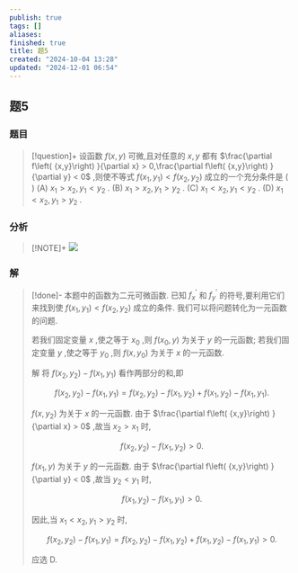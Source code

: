 ```yaml
---
publish: true
tags: []
aliases: 
finished: true
title: 题5
created: "2024-10-04 13:28"
updated: "2024-12-01 06:54"
---
```

## 题5
### 题目
> [!question]+
> 设函数 $f\left( {x,y}\right)$ 可微,且对任意的 $x,y$ 都有 $\frac{\partial f\left( {x,y}\right) }{\partial x} > 0,\frac{\partial f\left( {x,y}\right) }{\partial y} < 0$ ,则使不等式 $f\left( {{x}_{1},{y}_{1}}\right)  < f\left( {{x}_{2},{y}_{2}}\right)$ 成立的一个充分条件是 ( )
> (A) ${x}_{1} > {x}_{2},{y}_{1} < {y}_{2}$ .
> (B) ${x}_{1} > {x}_{2},{y}_{1} > {y}_{2}$ .
> (C) ${x}_{1} < {x}_{2},{y}_{1} < {y}_{2}$ . 
> (D) ${x}_{1} < {x}_{2},{y}_{1} > {y}_{2}$ .
### 分析
> [!NOTE]+
> ![](https://img.hwenyi.live/202411201702282.webp)
### 解
> [!done]-
> 本题中的函数为二元可微函数. 已知 ${f}_{x}^{\prime }$ 和 ${f}_{y}^{\prime }$ 的符号,要利用它们来找到使 $f\left( {{x}_{1},{y}_{1}}\right)  < f\left( {{x}_{2},{y}_{2}}\right)$ 成立的条件. 我们可以将问题转化为一元函数的问题.
> 
> 若我们固定变量 $x$ ,使之等于 ${x}_{0}$ ,则 $f\left( {{x}_{0},y}\right)$ 为关于 $y$ 的一元函数; 若我们固定变量 $y$ ,使之等于 ${y}_{0}$ ,则 $f\left( {x,{y}_{0}}\right)$ 为关于 $x$ 的一元函数.
> 
> 解 将 $f\left( {{x}_{2},{y}_{2}}\right)  - f\left( {{x}_{1},{y}_{1}}\right)$ 看作两部分的和,即
> 
> $$
> f\left( {{x}_{2},{y}_{2}}\right)  - f\left( {{x}_{1},{y}_{1}}\right)  = f\left( {{x}_{2},{y}_{2}}\right)  - f\left( {{x}_{1},{y}_{2}}\right)  + f\left( {{x}_{1},{y}_{2}}\right)  - f\left( {{x}_{1},{y}_{1}}\right) .
> $$
> 
> $f\left( {x,{y}_{2}}\right)$ 为关于 $x$ 的一元函数. 由于 $\frac{\partial f\left( {x,y}\right) }{\partial x} > 0$ ,故当 ${x}_{2} > {x}_{1}$ 时,
> 
> $$
> f\left( {{x}_{2},{y}_{2}}\right)  - f\left( {{x}_{1},{y}_{2}}\right)  > 0.
> $$
> 
> $f\left( {{x}_{1},y}\right)$ 为关于 $y$ 的一元函数. 由于 $\frac{\partial f\left( {x,y}\right) }{\partial y} < 0$ ,故当 ${y}_{2} < {y}_{1}$ 时,
> 
> $$
> f\left( {{x}_{1},{y}_{2}}\right)  - f\left( {{x}_{1},{y}_{1}}\right)  > 0.
> $$
> 
> 因此,当 ${x}_{1} < {x}_{2},{y}_{1} > {y}_{2}$ 时,
> 
> $$
> f\left( {{x}_{2},{y}_{2}}\right)  - f\left( {{x}_{1},{y}_{1}}\right)  = f\left( {{x}_{2},{y}_{2}}\right)  - f\left( {{x}_{1},{y}_{2}}\right)  + f\left( {{x}_{1},{y}_{2}}\right)  - f\left( {{x}_{1},{y}_{1}}\right)  > 0.
> $$
> 
> 应选 D.